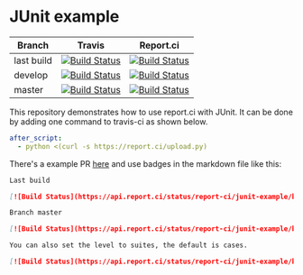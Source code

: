 # JUnit example

| Branch | Travis | Report.ci |
|--------|--------|-----------|
| last build | [![Build Status](https://travis-ci.com/report-ci/junit-example.svg)](https://travis-ci.com/report-ci/junit-example) | [![Build Status](https://api.report.ci/status/report-ci/junit-example/badge.svg?level=cases)](https://api.report.ci/status/report-ci/junit-example) |
| develop | [![Build Status](https://travis-ci.com/report-ci/junit-example.svg?branch=develop)](https://travis-ci.com/report-ci/junit-example) | [![Build Status](https://api.report.ci/status/report-ci/junit-example/badge.svg?branch=develop&level=cases)](https://api.report.ci/status/report-ci/junit-example?branch=develop) |
| master  | [![Build Status](https://travis-ci.com/report-ci/junit-example.svg?branch=master)](https://travis-ci.com/report-ci/junit-example)  | [![Build Status](https://api.report.ci/status/report-ci/junit-example/badge.svg?branch=master&level=cases)](https://api.report.ci/status/report-ci/junit-example?branch=master) |

This repository demonstrates how to use report.ci with JUnit. It can be done by adding one command to travis-ci as shown below.

```yml
after_script:
  - python <(curl -s https://report.ci/upload.py)
```

There's a example PR [here](https://github.com/report-ci/junit-example/pull/1) and use badges in the markdown file like this:

```md
Last build

[![Build Status](https://api.report.ci/status/report-ci/junit-example/badge.svg)](https://api.report.ci/status/report-ci/junit-example)

Branch master

[![Build Status](https://api.report.ci/status/report-ci/junit-example/badge.svg&branch=master)](https://api.report.ci/status/report-ci/junit-example&branch=master)

You can also set the level to suites, the default is cases.

[![Build Status](https://api.report.ci/status/report-ci/junit-example/badge.svg?branch=master&level=suites)](https://api.report.ci/status/report-ci/junit-example?branch=master)

```

